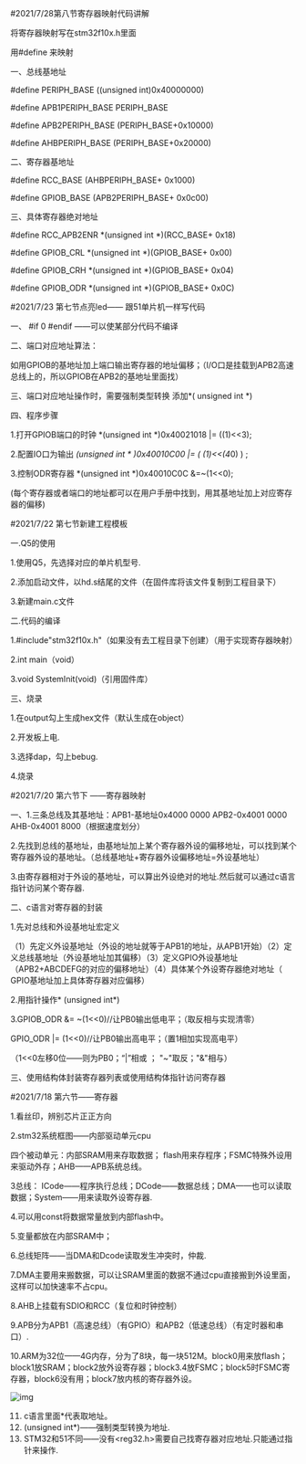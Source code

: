 #2021/7/28第八节寄存器映射代码讲解

将寄存器映射写在stm32f10x.h里面

用#define 来映射

一、总线基地址

#define PERIPH_BASE   ((unsigned int)0x40000000)

#define APB1PERIPH_BASE  PERIPH_BASE

#define APB2PERIPH_BASE  (PERIPH_BASE+0x10000)

#define AHBPERIPH_BASE  (PERIPH_BASE+0x20000)

二、寄存器基地址

#define RCC_BASE   (AHBPERIPH_BASE+ 0x1000)

#define GPIOB_BASE (APB2PERIPH_BASE+ 0x0c00)

三、具体寄存器绝对地址

#define RCC_APB2ENR  *(unsigned int *)(RCC_BASE+ 0x18)

#define GPIOB_CRL  *(unsigned int *)(GPIOB_BASE+ 0x00)

#define GPIOB_CRH  *(unsigned int *)(GPIOB_BASE+ 0x04)

#define GPIOB_ODR  *(unsigned int *)(GPIOB_BASE+ 0x0C)

#2021/7/23 第七节点亮led—— 跟51单片机一样写代码

一、 #if 0                #endif   ——可以使某部分代码不编译

二、端口对应地址算法：

如用GPIOB的基地址加上端口输出寄存器的地址偏移；（I/O口是挂载到APB2高速总线上的，所以GPIOB在APB2的基地址里面找）

三、端口对应地址操作时，需要强制类型转换      添加*( unsigned int *)   

四、程序步骤

1.打开GPIOB端口的时钟 *(unsigned int *)0x40021018 |= ((1)<<3);

2.配置IO口为输出 *(unsigned int  * )0x40010C00 |= ( (1)<<(4*0) ) ;

3.控制ODR寄存器 *(unsigned int  *)0x40010C0C &=~(1<<0);

(每个寄存器或者端口的地址都可以在用户手册中找到，用其基地址加上对应寄存器的偏移)

#2021/7/22 第七节新建工程模板

一.Q5的使用 

1.使用Q5，先选择对应的单片机型号.

2.添加启动文件，以hd.s结尾的文件（在固件库将该文件复制到工程目录下）

3.新建main.c文件

二.代码的编译

1.#include"stm32f10x.h"（如果没有去工程目录下创建）（用于实现寄存器映射）

2.int main（void）

3.void SystemInit(void)（引用固件库）

三、烧录

1.在output勾上生成hex文件（默认生成在object）

2.开发板上电.

3.选择dap，勾上bebug.

4.烧录



#2021/7/20 第六节下 ——寄存器映射

一、1.三条总线及其基地址：APB1-基地址0x4000 0000   APB2-0x4001 0000   AHB-0x4001 8000（根据速度划分）

2.先找到总线的基地址，由基地址加上某个寄存器外设的偏移地址，可以找到某个寄存器外设的基地址。（总线基地址+寄存器外设偏移地址=外设基地址）

3.由寄存器相对于外设的基地址，可以算出外设绝对的地址.然后就可以通过c语言指针访问某个寄存器.

二、c语言对寄存器的封装

1.先对总线和外设基地址宏定义

（1）先定义外设基地址（外设的地址就等于APB1的地址，从APB1开始）（2）定义总线基地址（外设基地址加其偏移）（3）定义GPIO外设基地址（APB2+ABCDEFG的对应的偏移地址）（4）具体某个外设寄存器绝对地址（  GPIO基地址加上具体寄存器对应偏移）

2.用指针操作* (unsigned int*)

3.GPIOB_ODR &= ~(1<<0)//让PB0输出低电平；（取反相与实现清零）

GPIO_ODR |= (1<<0)//让PB0输出高电平；（置1相加实现高电平）

（1<<0左移0位——则为PB0；“|”相或 ； "~"取反；"&"相与）

三、使用结构体封装寄存器列表或使用结构体指针访问寄存器



#2021/7/18 第六节——寄存器

1.看丝印，辨别芯片正正方向

2.stm32系统框图——内部驱动单元cpu

四个被动单元：内部SRAM用来存取数据； flash用来存程序；FSMC特殊外设用来驱动外存；AHB——APB系统总线。

3总线： ICode——程序执行总线；DCode——数据总线；DMA——也可以读取数据；System——用来读取外设寄存器.

4.可以用const将数据常量放到内部flash中。

5.变量都放在内部SRAM中；

6.总线矩阵——当DMA和Dcode读取发生冲突时，仲裁.

7.DMA主要用来搬数据，可以让SRAM里面的数据不通过cpu直接搬到外设里面，这样可以加快速率不占cpu。

8.AHB上挂载有SDIO和RCC（复位和时钟控制）

9.APB分为APB1（高速总线）（有GPIO）和APB2（低速总线）（有定时器和串口）.

10.ARM为32位——4G内存，分为了8块，每一块512M。block0用来放flash；block1放SRAM；block2放外设寄存器；block3.4放FSMC；block5时FSMC寄存器，block6没有用；block7放内核的寄存器外设。

![img](file:///C:\Users\76170\AppData\Local\Temp\ksohtml16160\wps1.jpg) 

11. c语言里面*代表取地址。
12. (unsigned int*)——强制类型转换为地址.
13. STM32和51不同——没有<reg32.h>需要自己找寄存器对应地址.只能通过指针来操作.


